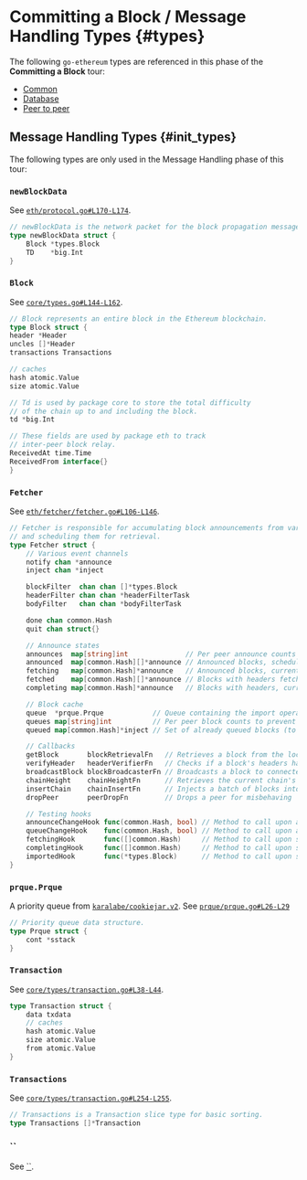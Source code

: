 # Committing a Block / Message Handling Types {#types}
The following `go-ethereum` types are referenced in this phase of the **Committing a Block** tour:

 * [Common](/Types/common.md)
 * [Database](/Types/database.md)
 * [Peer to peer](/Types/p2p.md)

## Message Handling Types {#init_types}
The following types are only used in the Message Handling phase of this tour:

### `newBlockData`
See [`eth/protocol.go#L170-L174`](https://github.com/ethereum/go-ethereum/blob/master/eth/protocol.go#L170-L174).
```go
// newBlockData is the network packet for the block propagation message.
type newBlockData struct {
	Block *types.Block
	TD    *big.Int
}
```

### `Block `
See [`core/types.go#L144-L162`](https://github.com/ethereum/go-ethereum/blob/master/core/types/block.go#L144-L162).

```go
// Block represents an entire block in the Ethereum blockchain.
type Block struct {
header *Header
uncles []*Header
transactions Transactions

// caches
hash atomic.Value
size atomic.Value

// Td is used by package core to store the total difficulty
// of the chain up to and including the block.
td *big.Int

// These fields are used by package eth to track
// inter-peer block relay.
ReceivedAt time.Time
ReceivedFrom interface{}
}
```

### `Fetcher`
See [`eth/fetcher/fetcher.go#L106-L146`](https://github.com/ethereum/go-ethereum/blob/master/eth/fetcher/fetcher.go#L106-L146).

```go
// Fetcher is responsible for accumulating block announcements from various peers
// and scheduling them for retrieval.
type Fetcher struct {
    // Various event channels
    notify chan *announce
    inject chan *inject

    blockFilter  chan chan []*types.Block
    headerFilter chan chan *headerFilterTask
    bodyFilter   chan chan *bodyFilterTask

    done chan common.Hash
    quit chan struct{}

    // Announce states
    announces  map[string]int              // Per peer announce counts to prevent memory exhaustion
    announced  map[common.Hash][]*announce // Announced blocks, scheduled for fetching
    fetching   map[common.Hash]*announce   // Announced blocks, currently fetching
    fetched    map[common.Hash][]*announce // Blocks with headers fetched, scheduled for body retrieval
    completing map[common.Hash]*announce   // Blocks with headers, currently body-completing

    // Block cache
    queue  *prque.Prque            // Queue containing the import operations (block number sorted)
    queues map[string]int          // Per peer block counts to prevent memory exhaustion
    queued map[common.Hash]*inject // Set of already queued blocks (to dedupe imports)

    // Callbacks
    getBlock       blockRetrievalFn   // Retrieves a block from the local chain
    verifyHeader   headerVerifierFn   // Checks if a block's headers have a valid proof of work
    broadcastBlock blockBroadcasterFn // Broadcasts a block to connected peers
    chainHeight    chainHeightFn      // Retrieves the current chain's height
    insertChain    chainInsertFn      // Injects a batch of blocks into the chain
    dropPeer       peerDropFn         // Drops a peer for misbehaving

    // Testing hooks
    announceChangeHook func(common.Hash, bool) // Method to call upon adding or deleting a hash from the announce list
    queueChangeHook    func(common.Hash, bool) // Method to call upon adding or deleting a block from the import queue
    fetchingHook       func([]common.Hash)     // Method to call upon starting a block (eth/61) or header (eth/62) fetch
    completingHook     func([]common.Hash)     // Method to call upon starting a block body fetch (eth/62)
    importedHook       func(*types.Block)      // Method to call upon successful block import (both eth/61 and eth/62)
}
```

### `prque.Prque`
A priority queue from [`karalabe/cookiejar.v2`](gopkg.in/karalabe/cookiejar.v2). See [`prque/prque.go#L26-L29`](https://github.com/karalabe/cookiejar/blob/master/collections/prque/prque.go#L26-L29)

```go
// Priority queue data structure.
type Prque struct {
    cont *sstack
}
```

### `Transaction`
See [`core/types/transaction.go#L38-L44`](https://github.com/ethereum/go-ethereum/blob/master/core/types/transaction.go#L38-L44).

```go
type Transaction struct {
    data txdata
    // caches
    hash atomic.Value
    size atomic.Value
    from atomic.Value
}
```

### `Transactions`
See [`core/types/transaction.go#L254-L255`](https://github.com/ethereum/go-ethereum/blob/master/core/types/transaction.go#L254-L255).

```go
// Transactions is a Transaction slice type for basic sorting.
type Transactions []*Transaction
```


### ``
See [``]().

```go
```
